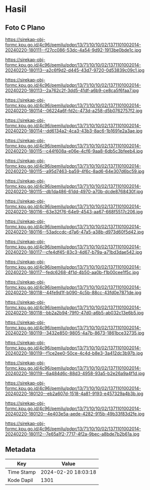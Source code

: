 # Hasil

## Foto C Plano

https://sirekap-obj-formc.kpu.go.id/4c96/pemilu/pdpr/13/71/10/10/02/1371101002014-20240220-180111--f27cc086-53dc-4a54-9d92-1913be0bde1c.jpg

https://sirekap-obj-formc.kpu.go.id/4c96/pemilu/pdpr/13/71/10/10/02/1371101002014-20240220-180113--a2c6f9d2-d445-43d7-9720-0d53839c09c1.jpg

https://sirekap-obj-formc.kpu.go.id/4c96/pemilu/pdpr/13/71/10/10/02/1371101002014-20240220-180113--2a762c2f-3dd5-41df-a6b9-ce8ca5f6faa7.jpg

https://sirekap-obj-formc.kpu.go.id/4c96/pemilu/pdpr/13/71/10/10/02/1371101002014-20240220-180114--06224a6f-fd2c-473d-a258-d5b0762757f2.jpg

https://sirekap-obj-formc.kpu.go.id/4c96/pemilu/pdpr/13/71/10/10/02/1371101002014-20240220-180114--dd6134a2-4ca3-43b3-8ac6-1b1691e2a3ae.jpg

https://sirekap-obj-formc.kpu.go.id/4c96/pemilu/pdpr/13/71/10/10/02/1371101002014-20240220-180115--c44f608a-e06e-4cf6-9aa8-6db5c3bfeeb4.jpg

https://sirekap-obj-formc.kpu.go.id/4c96/pemilu/pdpr/13/71/10/10/02/1371101002014-20240220-180115--a95d7463-ba59-4f6c-8ad6-64e307d6bc59.jpg

https://sirekap-obj-formc.kpu.go.id/4c96/pemilu/pdpr/13/71/10/10/02/1371101002014-20240220-180115--db1da486-61dd-4970-a70b-dcde8768430f.jpg

https://sirekap-obj-formc.kpu.go.id/4c96/pemilu/pdpr/13/71/10/10/02/1371101002014-20240220-180116--63e32f76-64e9-4543-aa67-668f5517c206.jpg

https://sirekap-obj-formc.kpu.go.id/4c96/pemilu/pdpr/13/71/10/10/02/1371101002014-20240220-180116--53adccdc-d7a6-47a5-a38b-d973d60f5d42.jpg

https://sirekap-obj-formc.kpu.go.id/4c96/pemilu/pdpr/13/71/10/10/02/1371101002014-20240220-180117--cfe4df45-83c3-4d67-b79a-a71bd3dae542.jpg

https://sirekap-obj-formc.kpu.go.id/4c96/pemilu/pdpr/13/71/10/10/02/1371101002014-20240220-180117--fedc6268-4f1d-4b50-aa0b-f1b00cee1f5c.jpg

https://sirekap-obj-formc.kpu.go.id/4c96/pemilu/pdpr/13/71/10/10/02/1371101002014-20240220-180118--44fe9d1f-b090-4c5b-88cc-43fd0e7871de.jpg

https://sirekap-obj-formc.kpu.go.id/4c96/pemilu/pdpr/13/71/10/10/02/1371101002014-20240220-180118--bb2a2b94-79f0-47d0-a6b5-ab032c13e6b5.jpg

https://sirekap-obj-formc.kpu.go.id/4c96/pemilu/pdpr/13/71/10/10/02/1371101002014-20240220-180119--3432e850-9805-4a7b-8673-1861bce32735.jpg

https://sirekap-obj-formc.kpu.go.id/4c96/pemilu/pdpr/13/71/10/10/02/1371101002014-20240220-180119--f1ce2ee0-50ce-4c4d-b8e3-3a412dc3b97b.jpg

https://sirekap-obj-formc.kpu.go.id/4c96/pemilu/pdpr/13/71/10/10/02/1371101002014-20240220-180119--6a484d6c-88d3-4958-93a5-b2e26a9a4f1d.jpg

https://sirekap-obj-formc.kpu.go.id/4c96/pemilu/pdpr/13/71/10/10/02/1371101002014-20240220-180120--eb2a607d-1518-4a81-9193-e457329a4b3b.jpg

https://sirekap-obj-formc.kpu.go.id/4c96/pemilu/pdpr/13/71/10/10/02/1371101002014-20240220-180120--4e403e5a-aede-4282-915b-49b33f83d2fe.jpg

https://sirekap-obj-formc.kpu.go.id/4c96/pemilu/pdpr/13/71/10/10/02/1371101002014-20240220-180112--7e65a1f2-7717-4f2a-9bec-a8bde7b2b61a.jpg


## Metadata

| Key        | Value               |
| ---------- | ------------------- |
| Time Stamp | 2024-02-20 18:03:18 |
| Kode Dapil | 1301                |



